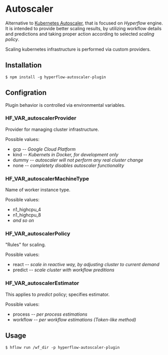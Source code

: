 # Autoscaler

Alternative to [Kubernetes Autoscaler](https://github.com/kubernetes/autoscaler), that is focused on _Hyperflow_ engine. It is intended to provide better scaling results, by utilizing workflow details and predictions and taking proper action according to selected _scaling policy_.

Scaling kubernetes infrastructure is performed via custom providers.

## Installation

~~~
$ npm install -g hyperflow-autoscaler-plugin
~~~

## Configration

Plugin behavior is controlled via environmental variables.

### HF_VAR_autoscalerProvider

Provider for managing cluster infrastructure.

Possible values:
- gcp *-- Google Cloud Platform*
- kind *-- Kubernets in Docker, for development only*
- dummy *-- autoscaler will not perform any real cluster change*
- none *-- completety disables autoscaler functionality*

### HF_VAR_autoscalerMachineType

Name of worker instance type.

Possible values:
- n1_highcpu_4
- n1_highcpu_8
- *and so on*

### HF_VAR_autoscalerPolicy

"Rules" for scaling.

Possible values:
- react *-- scale in reactive way, by adjusting cluster to current demand*
- predict *-- scale cluster with workflow preditions*

### HF_VAR_autoscalerEstimator

This applies to *predict* policy; specifies estimator.

Possible values:
- process *-- per process estimations*
- workflow *-- per workflow estimations (Token-like method)*

## Usage

~~~
$ hflow run /wf_dir -p hyperflow-autoscaler-plugin
~~~
